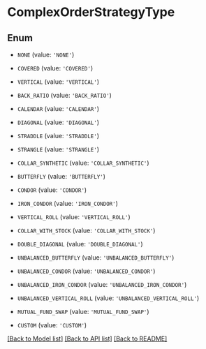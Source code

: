 # ComplexOrderStrategyType


## Enum

* `NONE` (value: `'NONE'`)

* `COVERED` (value: `'COVERED'`)

* `VERTICAL` (value: `'VERTICAL'`)

* `BACK_RATIO` (value: `'BACK_RATIO'`)

* `CALENDAR` (value: `'CALENDAR'`)

* `DIAGONAL` (value: `'DIAGONAL'`)

* `STRADDLE` (value: `'STRADDLE'`)

* `STRANGLE` (value: `'STRANGLE'`)

* `COLLAR_SYNTHETIC` (value: `'COLLAR_SYNTHETIC'`)

* `BUTTERFLY` (value: `'BUTTERFLY'`)

* `CONDOR` (value: `'CONDOR'`)

* `IRON_CONDOR` (value: `'IRON_CONDOR'`)

* `VERTICAL_ROLL` (value: `'VERTICAL_ROLL'`)

* `COLLAR_WITH_STOCK` (value: `'COLLAR_WITH_STOCK'`)

* `DOUBLE_DIAGONAL` (value: `'DOUBLE_DIAGONAL'`)

* `UNBALANCED_BUTTERFLY` (value: `'UNBALANCED_BUTTERFLY'`)

* `UNBALANCED_CONDOR` (value: `'UNBALANCED_CONDOR'`)

* `UNBALANCED_IRON_CONDOR` (value: `'UNBALANCED_IRON_CONDOR'`)

* `UNBALANCED_VERTICAL_ROLL` (value: `'UNBALANCED_VERTICAL_ROLL'`)

* `MUTUAL_FUND_SWAP` (value: `'MUTUAL_FUND_SWAP'`)

* `CUSTOM` (value: `'CUSTOM'`)

[[Back to Model list]](../README.md#documentation-for-models) [[Back to API list]](../README.md#documentation-for-api-endpoints) [[Back to README]](../README.md)


